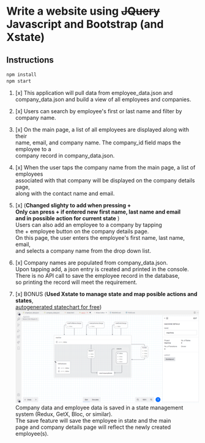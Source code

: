 # Write a website using ~~JQuery~~ Javascript and Bootstrap (and Xstate)

## Instructions

```bash
npm install
npm start
```

1. [x] This application will pull data from employee_data.json and \
        company_data.json and build a view of all employees and companies.

2. [x] Users can search by employee's first or last name and filter by company name.

3. [x] On the main page, a list of all employees are displayed along with their \
        name, email, and company name. The company_id field maps the employee to a \
        company record in company_data.json.

4. [x] When the user taps the company name from the main page, a list of employees \
        associated with that company will be displayed on the company details page, \
        along with the contact name and email.

5. [x] (**Changed slighty to add when pressing + \
        Only can press + if entered new first name, last name and email \
        and in possible action for current state** ) \
        Users can also add an employee to a company by tapping \
        the + employee button on the company details page. \
        On this page, the user enters the employee's first name, last name, email, \
        and selects a company name from the drop down list.

6. [x] Company names are populated from company_data.json. \
        Upon tapping add, a json entry is created and printed in the console. \
        There is no API call to save the employee record in the database, \
        so printing the record will meet the requirement.

7. [x] BONUS (**Used Xstate to manage state and map posible actions and states**, \
        [autogenerated statechart for free](./xstate-extension-autogenerated-statechart.png))
       ![autogenerated statechart](./xstate-extension-autogenerated-statechart.png)
       Company data and employee data is saved in a state management system
       (Redux, GetX, Bloc, or similar). \
        The save feature will save the employee in state and the main \
        page and company details page will reflect the newly created employee(s).
